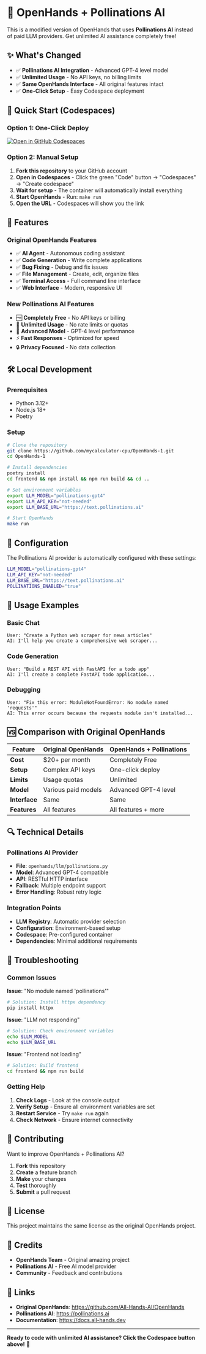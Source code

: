 # 🚀 OpenHands + Pollinations AI

This is a modified version of OpenHands that uses **Pollinations AI** instead of paid LLM providers. Get unlimited AI assistance completely free!

## ✨ What's Changed

- ✅ **Pollinations AI Integration** - Advanced GPT-4 level model
- ✅ **Unlimited Usage** - No API keys, no billing limits
- ✅ **Same OpenHands Interface** - All original features intact
- ✅ **One-Click Setup** - Easy Codespace deployment

## 🚀 Quick Start (Codespaces)

### Option 1: One-Click Deploy

[![Open in GitHub Codespaces](https://github.com/codespaces/badge.svg)](https://codespaces.new/mycalculator-cpu/OpenHands-1)

### Option 2: Manual Setup

1. **Fork this repository** to your GitHub account
2. **Open in Codespaces** - Click the green "Code" button → "Codespaces" → "Create codespace"
3. **Wait for setup** - The container will automatically install everything
4. **Start OpenHands** - Run: `make run`
5. **Open the URL** - Codespaces will show you the link

## 🎯 Features

### Original OpenHands Features
- ✅ **AI Agent** - Autonomous coding assistant
- ✅ **Code Generation** - Write complete applications
- ✅ **Bug Fixing** - Debug and fix issues
- ✅ **File Management** - Create, edit, organize files
- ✅ **Terminal Access** - Full command line interface
- ✅ **Web Interface** - Modern, responsive UI

### New Pollinations AI Features
- 🆓 **Completely Free** - No API keys or billing
- 🚀 **Unlimited Usage** - No rate limits or quotas
- 🧠 **Advanced Model** - GPT-4 level performance
- ⚡ **Fast Responses** - Optimized for speed
- 🔒 **Privacy Focused** - No data collection

## 🛠️ Local Development

### Prerequisites
- Python 3.12+
- Node.js 18+
- Poetry

### Setup
```bash
# Clone the repository
git clone https://github.com/mycalculator-cpu/OpenHands-1.git
cd OpenHands-1

# Install dependencies
poetry install
cd frontend && npm install && npm run build && cd ..

# Set environment variables
export LLM_MODEL="pollinations-gpt4"
export LLM_API_KEY="not-needed"
export LLM_BASE_URL="https://text.pollinations.ai"

# Start OpenHands
make run
```

## 🔧 Configuration

The Pollinations AI provider is automatically configured with these settings:

```bash
LLM_MODEL="pollinations-gpt4"
LLM_API_KEY="not-needed"
LLM_BASE_URL="https://text.pollinations.ai"
POLLINATIONS_ENABLED="true"
```

## 📝 Usage Examples

### Basic Chat
```
User: "Create a Python web scraper for news articles"
AI: I'll help you create a comprehensive web scraper...
```

### Code Generation
```
User: "Build a REST API with FastAPI for a todo app"
AI: I'll create a complete FastAPI todo application...
```

### Debugging
```
User: "Fix this error: ModuleNotFoundError: No module named 'requests'"
AI: This error occurs because the requests module isn't installed...
```

## 🆚 Comparison with Original OpenHands

| Feature | Original OpenHands | OpenHands + Pollinations |
|---------|-------------------|--------------------------|
| **Cost** | $20+ per month | Completely Free |
| **Setup** | Complex API keys | One-click deploy |
| **Limits** | Usage quotas | Unlimited |
| **Model** | Various paid models | Advanced GPT-4 level |
| **Interface** | Same | Same |
| **Features** | All features | All features + more |

## 🔍 Technical Details

### Pollinations AI Provider
- **File**: `openhands/llm/pollinations.py`
- **Model**: Advanced GPT-4 compatible
- **API**: RESTful HTTP interface
- **Fallback**: Multiple endpoint support
- **Error Handling**: Robust retry logic

### Integration Points
- **LLM Registry**: Automatic provider selection
- **Configuration**: Environment-based setup
- **Codespace**: Pre-configured container
- **Dependencies**: Minimal additional requirements

## 🐛 Troubleshooting

### Common Issues

**Issue**: "No module named 'pollinations'"
```bash
# Solution: Install httpx dependency
pip install httpx
```

**Issue**: "LLM not responding"
```bash
# Solution: Check environment variables
echo $LLM_MODEL
echo $LLM_BASE_URL
```

**Issue**: "Frontend not loading"
```bash
# Solution: Build frontend
cd frontend && npm run build
```

### Getting Help

1. **Check Logs** - Look at the console output
2. **Verify Setup** - Ensure all environment variables are set
3. **Restart Service** - Try `make run` again
4. **Check Network** - Ensure internet connectivity

## 🤝 Contributing

Want to improve OpenHands + Pollinations AI?

1. **Fork** this repository
2. **Create** a feature branch
3. **Make** your changes
4. **Test** thoroughly
5. **Submit** a pull request

## 📄 License

This project maintains the same license as the original OpenHands project.

## 🙏 Credits

- **OpenHands Team** - Original amazing project
- **Pollinations AI** - Free AI model provider
- **Community** - Feedback and contributions

## 🔗 Links

- **Original OpenHands**: https://github.com/All-Hands-AI/OpenHands
- **Pollinations AI**: https://pollinations.ai
- **Documentation**: https://docs.all-hands.dev

---

**Ready to code with unlimited AI assistance? Click the Codespace button above!** 🚀